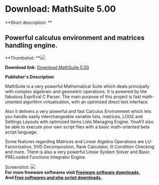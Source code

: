 # Download: MathSuite 5.00

**Short description: **

## Powerful calculus environment and matrices handling engine.

  
**Thumbshot: **![](http://www.freewarefiles.com/screenshot/mathsuite5_md.jpg)   
  
**Download link:** [Download MathSuite 5.00](http://freesoftwares.boysofts.com/MathSuite_program_91142.html)  
  

**Publisher's Description**  
  

MathSuite is a very powerful Mathematical Suite which deals principally with
complex algebraic and geometric operations. It is powered by the fabulous
ExprEval C Parser. The main purpose of this project is fast math-oriented
algorithm virtualization, with an optimized direct text interface.

Also it delivers a very powerful and fast Calculus Environment which lets you
handle easily interchangeable variable lists, matrices, LOGS and Settings
Layouts with optimized Items Lists Managing Engine. YouA'll also be able to
execute your own script files with a basic math-oriented beta script language.

Some features regarding Matrices and Linear Algebra Operations are LU-
Factorization, SVD Decomposition, Rank Calculator, Ill Condition Checking and
more. There is also a very powerful Linear System Solver and Basic PRELoaded
Functions Integrator Engine.

  
  
Screenshot: ![](http://www.freewarefiles.com/screenshot/mathsuite5.jpg)  
**For more freeware softwares visit [Freeware software downloads.](http://freesoftwares.boysofts.com/)**   
**And [Free softwares and php script downloads.](http://www.boysofts.com/)**

